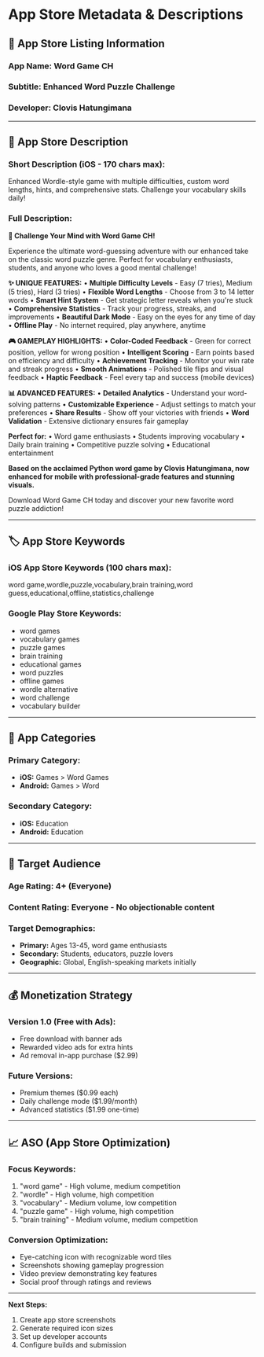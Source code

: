 # App Store Metadata & Descriptions

## 📱 App Store Listing Information

### **App Name:** Word Game CH
### **Subtitle:** Enhanced Word Puzzle Challenge
### **Developer:** Clovis Hatungimana

---

## 📝 App Store Description

### **Short Description (iOS - 170 chars max):**
Enhanced Wordle-style game with multiple difficulties, custom word lengths, hints, and comprehensive stats. Challenge your vocabulary skills daily!

### **Full Description:**

**🎯 Challenge Your Mind with Word Game CH!**

Experience the ultimate word-guessing adventure with our enhanced take on the classic word puzzle genre. Perfect for vocabulary enthusiasts, students, and anyone who loves a good mental challenge!

**✨ UNIQUE FEATURES:**
• **Multiple Difficulty Levels** - Easy (7 tries), Medium (5 tries), Hard (3 tries)
• **Flexible Word Lengths** - Choose from 3 to 14 letter words
• **Smart Hint System** - Get strategic letter reveals when you're stuck
• **Comprehensive Statistics** - Track your progress, streaks, and improvements
• **Beautiful Dark Mode** - Easy on the eyes for any time of day
• **Offline Play** - No internet required, play anywhere, anytime

**🎮 GAMEPLAY HIGHLIGHTS:**
• **Color-Coded Feedback** - Green for correct position, yellow for wrong position
• **Intelligent Scoring** - Earn points based on efficiency and difficulty
• **Achievement Tracking** - Monitor your win rate and streak progress
• **Smooth Animations** - Polished tile flips and visual feedback
• **Haptic Feedback** - Feel every tap and success (mobile devices)

**📊 ADVANCED FEATURES:**
• **Detailed Analytics** - Understand your word-solving patterns
• **Customizable Experience** - Adjust settings to match your preferences
• **Share Results** - Show off your victories with friends
• **Word Validation** - Extensive dictionary ensures fair gameplay

**Perfect for:**
• Word game enthusiasts
• Students improving vocabulary
• Daily brain training
• Competitive puzzle solving
• Educational entertainment

**Based on the acclaimed Python word game by Clovis Hatungimana, now enhanced for mobile with professional-grade features and stunning visuals.**

Download Word Game CH today and discover your new favorite word puzzle addiction!

---

## 🏷️ App Store Keywords

### **iOS App Store Keywords (100 chars max):**
word game,wordle,puzzle,vocabulary,brain training,word guess,educational,offline,statistics,challenge

### **Google Play Store Keywords:**
- word games
- vocabulary games  
- puzzle games
- brain training
- educational games
- word puzzles
- offline games
- wordle alternative
- word challenge
- vocabulary builder

---

## 📱 App Categories

### **Primary Category:**
- **iOS:** Games > Word Games
- **Android:** Games > Word

### **Secondary Category:**
- **iOS:** Education
- **Android:** Education

---

## 🎯 Target Audience

### **Age Rating:** 4+ (Everyone)
### **Content Rating:** Everyone - No objectionable content

### **Target Demographics:**
- **Primary:** Ages 13-45, word game enthusiasts
- **Secondary:** Students, educators, puzzle lovers
- **Geographic:** Global, English-speaking markets initially

---

## 💰 Monetization Strategy

### **Version 1.0 (Free with Ads):**
- Free download with banner ads
- Rewarded video ads for extra hints
- Ad removal in-app purchase ($2.99)

### **Future Versions:**
- Premium themes ($0.99 each)
- Daily challenge mode ($1.99/month)
- Advanced statistics ($1.99 one-time)

---

## 📈 ASO (App Store Optimization)

### **Focus Keywords:**
1. "word game" - High volume, medium competition
2. "wordle" - High volume, high competition  
3. "vocabulary" - Medium volume, low competition
4. "puzzle game" - High volume, high competition
5. "brain training" - Medium volume, medium competition

### **Conversion Optimization:**
- Eye-catching icon with recognizable word tiles
- Screenshots showing gameplay progression
- Video preview demonstrating key features
- Social proof through ratings and reviews

---

**Next Steps:**
1. Create app store screenshots
2. Generate required icon sizes
3. Set up developer accounts
4. Configure builds and submission
